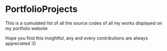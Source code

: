 # PortfolioProjects
This is a cumulated list of all the source codes of all my works displayed on my portfolio website

Hope you find this insightful, any and every contributions are always appreciated :D
